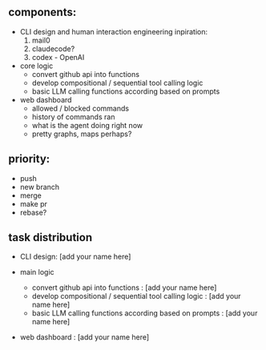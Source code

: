 ## components: 
- CLI design and human interaction engineering
    inpiration: 
    1. mail0
    2. claudecode?
    3. codex - OpenAI
- core logic
    - convert github api into functions 
    - develop compositional / sequential tool calling logic 
    - basic LLM calling functions according based on prompts
- web dashboard
    - allowed / blocked commands
    - history of commands ran
    - what is the agent doing right now
    - pretty graphs, maps perhaps?

## priority:
- push
- new branch 
- merge
- make pr
- rebase?


## task distribution 

- CLI design: [add your name here]

- main logic
    - convert github api into functions : [add your name here]
    - develop compositional / sequential tool calling logic : [add your name here]
    - basic LLM calling functions according based on prompts : [add your name here]

- web dashboard : [add your name here]

